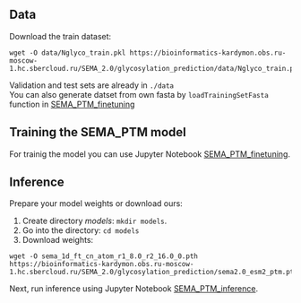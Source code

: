 ## Data
Download the train dataset:
```
wget -O data/Nglyco_train.pkl https://bioinformatics-kardymon.obs.ru-moscow-1.hc.sbercloud.ru/SEMA_2.0/glycosylation_prediction/data/Nglyco_train.pkl
```
Validation and test sets are already in `./data` \
You can also generate datset from own fasta by `loadTrainingSetFasta` function in [SEMA_PTM_finetuning](https://github.com/AIRI-Institute/SEMAi/blob/main/glycosylation_prediction/SEMA_PTM/PTM_finetuning.ipynb)


## Training the SEMA_PTM model
For trainig the model you can use Jupyter Notebook [SEMA_PTM_finetuning](https://github.com/AIRI-Institute/SEMAi/blob/main/glycosylation_prediction/SEMA_PTM/PTM_finetuning.ipynb).

## Inference
Prepare your model weights or download ours:<br />
1. Create directory *models*: `mkdir models`.
2. Go into the directory: `cd models`
4. Download weights:
```
wget -O sema_1d_ft_cn_atom_r1_8.0_r2_16.0_0.pth https://bioinformatics-kardymon.obs.ru-moscow-1.hc.sbercloud.ru/SEMA_2.0/glycosylation_prediction/sema2.0_esm2_ptm.pth 
   ```


Next, run inference using Jupyter Notebook [SEMA_PTM_inference](https://github.com/AIRI-Institute/SEMAi/blob/main/glycosylation_prediction/SEMA_PTM/PTM_inference.ipynb).
